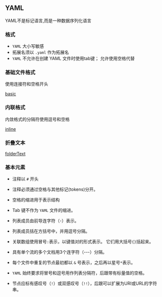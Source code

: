 ## YAML 


YAML不是标记语言,而是一种数据序列化语言

### 格式

- `YAML` 大小写敏感
- 拓展名须以 `.yaml` 作为拓展名
- `YAML` 不允许在创建 YAML 文件时使用tab键；
  允许使用空格代替
  
### 基础文件格式

使用连接符和空格开头

[basic](basic.yaml)

### 内联格式

内敛格式的分隔符使用逗号和空格

[inline](inline.yaml)

### 折叠文本

[folderText](foldText.yaml)

### 基本元素

- 注释以 `#` 开头

- 注释必须通过空格与其他标记(tokens)分开。

- 空格的缩进用于表示结构

- Tab 键不作为 `YAML` 文件的缩进。

- 列表成员由前导连字符（-）表示。

- 列表成员括在方括号中，并用逗号分隔。

- 关联数组使用冒号`:`表示，以键值对的形式表示。
  它们用大括号`{}`括起来。
  
- 具有单个流的多个文档用3个连字符（---）分隔。

- 每个文件中重复的节点最初都以 `&` 号表示，之后再以星号`*`表示。  
  
- `YAML` 始终要求将冒号和逗号用作列表分隔符，后跟带有标量值的空格。

- 节点应标有感叹号（`!`）或双感叹号（`!!`），后跟可以扩展为URI或URL的字符串。